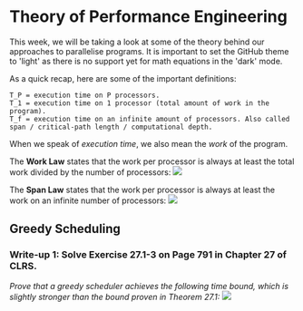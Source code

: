 # Theory of Performance Engineering
This week, we will be taking a look at some of the theory behind our approaches to parallelise programs. It is important to set the GitHub theme to 'light' as there is no support yet for math equations in the 'dark' mode.

As a quick recap, here are some of the important definitions:

    T_P = execution time on P processors.
    T_1 = execution time on 1 processor (total amount of work in the program).
    T_f = execution time on an infinite amount of processors. Also called span / critical-path length / computational depth.

When we speak of *execution time*, we also mean the *work* of the program.

The **Work Law** states that the work per processor is always at least the total work divided by the number of processors:
<img src="https://render.githubusercontent.com/render/math?math=T_p \geq \frac{T_1}{P}">

The **Span Law** states that the work per processor is always at least the work on an infinite number of processors:
<img src="https://render.githubusercontent.com/render/math?math=T_p \geq T_{\infty}">

## Greedy Scheduling

### Write-up 1: Solve Exercise 27.1-3 on Page 791 in Chapter 27 of CLRS.
*Prove that a greedy scheduler achieves the following time bound, which is slightly stronger than the bound proven in Theorem 27.1:*
<img src="https://render.githubusercontent.com/render/math?math=T_p \leq \frac{T_1 - T_{\infty}}{P} %20 T_{\infty}">

